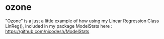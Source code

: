 # ozone
"Ozone" is a just a little example of how using my Linear Regression Class LinReg(), included in my package ModelStats here : https://github.com/nicodesh/ModelStats
